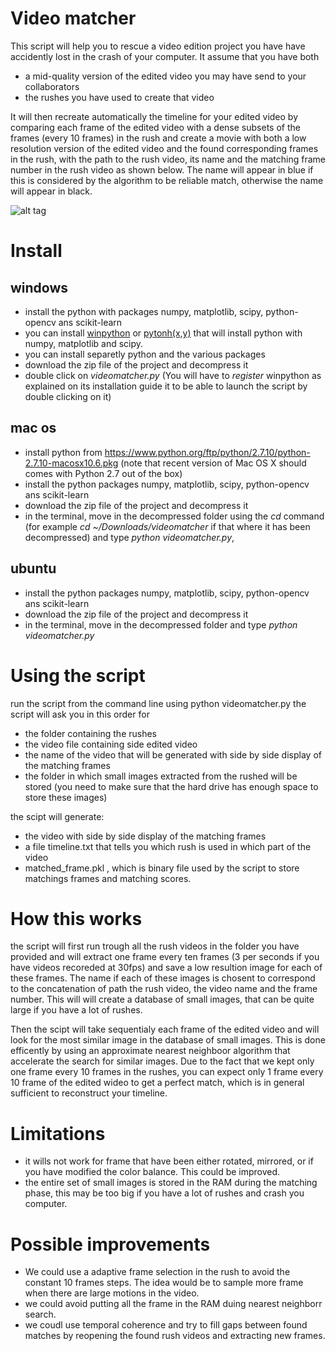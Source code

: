 # Video matcher

This script will help you to rescue a video edition project you have  have accidently lost in the crash of your computer.
It assume that you have both 
- a mid-quality version of the edited video you may have send to your collaborators
- the rushes you have used to create that video

It will then recreate automatically the timeline for your edited video by comparing each frame of the edited video with a dense subsets of the frames (every 10 frames) in the rush and create a movie with both a low resolution version of the edited video and the found corresponding frames in the rush, with the path to the rush video, its name and the matching frame number in the rush video as shown below. The name will appear in blue if this is considered by the algorithm to be reliable match, otherwise the name will appear in black.

![alt tag](https://raw.github.com/martinGithub/videomatcher/master/example.png)

# Install

## windows



* install the python with packages numpy, matplotlib, scipy, python-opencv ans scikit-learn
 * you can install [winpython](http://winpython.github.io/) or [pytonh(x,y)](http://python-xy.github.io/) that will install python with numpy, matplotlib and scipy.  
 * you can install separetly python and the various packages  
* download the zip file of the project and decompress it 
* double click on *videomatcher.py* (You will have to *register* winpython as explained on its installation guide it to be able to launch the script by double clicking on it)

## mac os

* install python from https://www.python.org/ftp/python/2.7.10/python-2.7.10-macosx10.6.pkg (note that recent version of Mac OS X should comes with Python 2.7 out of the box)
* install the python packages numpy, matplotlib, scipy, python-opencv ans scikit-learn
* download the zip file of the project and decompress it 
* in the terminal, move in the decompressed folder using the *cd* command (for example *cd ~/Downloads/videomatcher* if that where it has been decompressed) and type *python videomatcher.py*,

## ubuntu

* install the python packages numpy, matplotlib, scipy, python-opencv ans scikit-learn
* download the zip file of the project and decompress it 
* in the terminal, move in the decompressed folder and type *python videomatcher.py*

# Using the script

run the script from the command line using
python videomatcher.py
the script will ask you in this order for 
- the folder containing the rushes
- the video file containing side  edited video
- the name of the video that  will be generated with side by side display of the matching frames
- the folder in which small images extracted from the rushed will be stored (you need to make sure that the hard drive has
 enough space to store these images)

the scipt will generate:
- the video  with side by side display of the matching frames
- a file timeline.txt that tells you which rush is used in which part of the video
- matched_frame.pkl , which is binary file used by the script to store matchings frames and matching scores.

# How this works

the script will first run trough all the rush videos in the folder you have provided and will extract one frame every ten frames (3 per seconds if you have videos recoreded at 30fps) and save a low resultion image for each of these frames. The name if each of these images is chosent to correspond to the concatenation of path the rush video, the video name and the frame number. This will will create a database of small images, that can be quite large if you have a lot of rushes.

Then the scipt will take sequentialy each frame of the edited video and will look for the most similar image in the database of small images. This is done efficently by using an approximate nearest neighboor algorithm that accelerate the search for similar images. 
Due to the fact that we kept only one frame every 10 frames in the rushes, you can expect only 1 frame every 10 frame of the edited wideo to get a perfect match, which is in general sufficient to reconstruct your timeline.

# Limitations

* it wills not work for frame that have been either rotated, mirrored, or if you have modified the color balance.
This could be improved.
* the entire set of small images is stored in the RAM during the matching phase, this may be too big if you have a lot of rushes and crash you computer.

# Possible improvements

* We could use a adaptive frame selection in the rush to avoid the constant 10 frames steps. The idea would be to sample more frame when there are large motions in the video.
* we could avoid putting all the frame in the RAM duing nearest neighborr search.
* we coudl use temporal coherence and try to fill gaps between found matches by reopening the found rush videos and extracting new frames.



  
